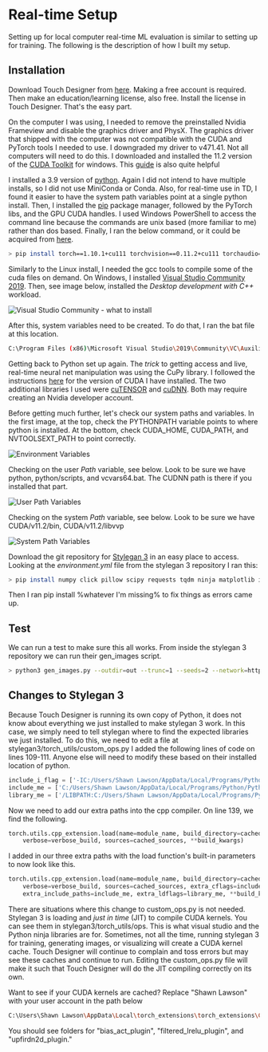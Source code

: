 
# Real-time Setup

Setting up for local computer real-time ML evaluation is similar to setting up for training. The following is the description of how I built my setup.

## Installation

Download Touch Designer from [here](https://derivative.ca). Making a free account is required. Then make an education/learning license, also free. Install the license in Touch Designer. That's the easy part. 

On the computer I was using, I needed to remove the preinstalled Nvidia Frameview and disable the graphics driver and PhysX. The graphics driver that shipped with the computer was not compatible with the CUDA and PyTorch tools I needed to use. I downgraded my driver to v471.41. Not all computers will need to do this. I downloaded and installed the 11.2 version of the [CUDA Toolkit](https://developer.nvidia.com/cuda-11.2.0-download-archive) for windows. This [guide](https://docs.nvidia.com/cuda/archive/11.2.0/cuda-installation-guide-microsoft-windows/index.html) is also quite helpful

I installed a 3.9 version of [python](https://www.python.org/downloads/release/python-3913/). Again I did not intend to have multiple installs, so I did not use MiniConda or Conda. Also, for real-time use in TD, I found it easier to have the system path variables point at a single python install. Then, I installed the [pip](https://pip.pypa.io/en/stable/installation/) package manager, followed by the PyTorch libs, and the GPU CUDA handles. I used Windows PowerShell to access the command line because the commands are unix based (more familiar to me) rather than dos based. Finally, I ran the below command, or it could be acquired from [here](https://pytorch.org/get-started/locally/).

```bash
> pip install torch==1.10.1+cu111 torchvision==0.11.2+cu111 torchaudio==0.10.1 -f https://download.pytorch.org/whl/torch_stable.html
```

Similarly to the Linux install, I needed the gcc tools to compile some of the cuda files on demand. On Windows, I installed [Visual Studio Community 2019](https://visualstudio.microsoft.com/vs/community/). Then, see image below, installed the _Desktop development with C++_ workload.

![Visual Studio Community - what to install](./Images/msvc.png)

After this, system variables need to be created. To do that, I ran the bat file at this location.
```bash
C:\Program Files (x86)\Microsoft Visual Studio\2019\Community\VC\Auxiliary\Build\vcvarsall.bat
```

Getting back to Python set up again. The _trick_ to getting access and live, real-time neural net manipulation was using the CuPy library. I followed the instructions [here](https://docs.cupy.dev/en/stable/install.html) for the version of CUDA I have installed. The two additional libraries I used were [cuTENSOR](https://developer.nvidia.com/cutensor) and [cuDNN](https://docs.nvidia.com/deeplearning/cudnn/install-guide/index.html). Both may require creating an Nvidia developer account.

Before getting much further, let's check our system paths and variables. In the first image, at the top, check the PYTHONPATH variable points to where python is installed. At the bottom, check CUDA_HOME, CUDA_PATH, and NVTOOLSEXT_PATH to point correctly.

![Environment Variables](./Images/paths01.png)

Checking on the user _Path_ variable, see below. Look to be sure we have python, python/scripts, and vcvars64.bat. The CUDNN path is there if you installed that part.

![User Path Variables](./Images/paths02.png)

Checking on the system _Path_ variable, see below. Look to be sure we have CUDA/v11.2/bin, CUDA/v11.2/libvvp

![System Path Variables](./Images/paths03.png)

Download the git repository for [Stylegan 3](https://github.com/NVlabs/stylegan3) in an easy place to access. Looking at the _environment.yml_ file from the stylegan 3 repository I ran this:

```bash
> pip install numpy click pillow scipy requests tqdm ninja matplotlib imageio
```

Then I ran pip install %whatever I'm missing% to fix things as errors came up.


## Test

We can run a test to make sure this all works. From inside the stylegan 3 repository we can run their gen_images script.
```bash
> python3 gen_images.py --outdir=out --trunc=1 --seeds=2 --network=https://api.ngc.nvidia.com/v2/models/nvidia/research/stylegan3/versions/1/files/stylegan3-r-afhqv2-512x512.pkl
```


## Changes to Stylegan 3

Because Touch Designer is running its own copy of Python, it does not know about everything we just installed to make stylegan 3 work. In this case, we simply need to tell stylegan where to find the expected libraries we just installed. To do this, we need to edit a file at stylegan3/torch\_utils/custom\_ops.py  I added the following lines of code on lines 109-111. Anyone else will need to modify these based on their installed location of python.

```python
include_i_flag = ['-IC:/Users/Shawn Lawson/AppData/Local/Programs/Python/Python39/include']
include_me = ['C:/Users/Shawn Lawson/AppData/Local/Programs/Python/Python39/include']
library_me = ['/LIBPATH:C:/Users/Shawn Lawson/AppData/Local/Programs/Python/Python39/libs']
```

Now we need to add our extra paths into the cpp compiler. On line 139, we find the following. 

```python
torch.utils.cpp_extension.load(name=module_name, build_directory=cached_build_dir,
    verbose=verbose_build, sources=cached_sources, **build_kwargs)
```

I added in our three extra paths with the load function's built-in parameters to now look like this.

```python
torch.utils.cpp_extension.load(name=module_name, build_directory=cached_build_dir,
    verbose=verbose_build, sources=cached_sources, extra_cflags=include_i_flag, 
    extra_include_paths=include_me, extra_ldflags=library_me, **build_kwargs)
```

There are situations where this change to custom\_ops.py is not needed. Stylegan 3 is loading and _just in time_ (JIT) to compile CUDA kernels. You can see them in stylegan3/torch\_utils/ops. This is what visual studio and the Python ninja libraries are for. Sometimes, not all the time, running stylegan 3 for training, generating images, or visualizing will create a CUDA kernel cache. Touch Designer will continue to complain and toss errors but may see these caches and continue to run. Editing the custom\_ops.py file will make it such that Touch Designer will do the JIT compiling correctly on its own.

Want to see if your CUDA kernels are cached? Replace "Shawn Lawson" with your user account in the path below

```bash
C:\Users\Shawn Lawson\AppData\Local\torch_extensions\torch_extensions\Cache
```

You should see folders for "bias_act_plugin", "filtered_lrelu_plugin", and "upfirdn2d_plugin."



